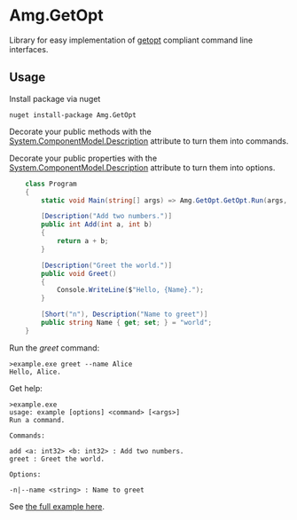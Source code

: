 # Amg.GetOpt

Library for easy implementation of [getopt](https://www.gnu.org/software/libc/manual/html_node/Argument-Syntax.html#Argument-Syntax) compliant command line interfaces.

## Usage

Install package via nuget
````
nuget install-package Amg.GetOpt
````

Decorate your public methods with the [System.ComponentModel.Description](https://docs.microsoft.com/en-us/dotnet/api/system.componentmodel.descriptionattribute?view=netcore-3.0) attribute to turn them into commands.

Decorate your public properties with the [System.ComponentModel.Description](https://docs.microsoft.com/en-us/dotnet/api/system.componentmodel.descriptionattribute?view=netcore-3.0) attribute to turn them into options.

```csharp
    class Program
    {
        static void Main(string[] args) => Amg.GetOpt.GetOpt.Run(args, new Program());

        [Description("Add two numbers.")]
        public int Add(int a, int b)
        {
            return a + b;
        }

        [Description("Greet the world.")]
        public void Greet()
        {
            Console.WriteLine($"Hello, {Name}.");
        }

        [Short("n"), Description("Name to greet")]
        public string Name { get; set; } = "world";
    }
```

Run the *greet* command:
```
>example.exe greet --name Alice
Hello, Alice.
```

Get help:
```
>example.exe
usage: example [options] <command> [<args>]
Run a command.

Commands:

add <a: int32> <b: int32> : Add two numbers.
greet : Greet the world.

Options:

-n|--name <string> : Name to greet
```



See [the full example here](example/Program.cs).
